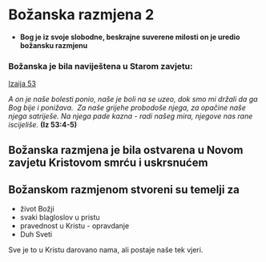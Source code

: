 # Božanska razmjena 2

<!-- trebao bih dati sva pisma za Božansku razmjenu ❗ -->
 
 - **Bog je  iz svoje slobodne, beskrajne suverene milosti on je uredio  božansku razmjenu**

### Božanska je bila naviještena u Starom zavjetu:
[Izaija 53](3.Biblijski_tekstovi/Izaija-53.md)

 *A on je naše bolesti ponio, naše je boli na se uzeo, dok smo mi držali da ga Bog bije i ponižava.*
 *Za naše grijehe probodoše njega, za opačine naše njega satriješe. Na njega pade kazna - radi našeg mira, njegove nas rane iscijeliše.* **(Iz 53:4-5)**

## Božanska razmjena je bila ostvarena u Novom zavjetu Kristovom smrću i uskrsnućem


## Božanskom razmjenom stvoreni su temelji za 
- život Božji
- svaki blagloslov u pristu
- pravednost u Kristu - opravdanje
- Duh Sveti


Sve je to u Kristu darovano nama, ali postaje naše tek vjeri.


